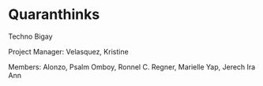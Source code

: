 # Quaranthinks
Techno Bigay

Project Manager: Velasquez, Kristine

Members:
Alonzo, Psalm
Omboy, Ronnel C.
Regner, Marielle
Yap, Jerech Ira Ann
